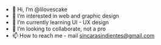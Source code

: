 - 👋 Hi, I’m @lilovescake
- 👀 I’m interested in web and graphic design
- 🌱 I’m currently learning UI - UX design
- 💞️ I’m looking to collaborate, not a pro
- 📫 How to reach me - mail sincarasindientes@gmail.com

<!---
lilovescake/lilovescake is a ✨ special ✨ repository because its `README.md` (this file) appears on your GitHub profile.
You can click the Preview link to take a look at your changes.
--->
